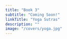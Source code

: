 ```yaml
---
title: "Book 3"
subtitle: "Coming Soon!"
linkTitle: "Yoga Sutras"
description: ""
image: "/covers/yoga.jpg"
---
```

